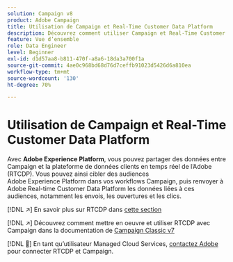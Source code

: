 ```yaml
---
solution: Campaign v8
product: Adobe Campaign
title: Utilisation de Campaign et Real-Time Customer Data Platform
description: Découvrez comment utiliser Campaign et Real-Time Customer Data Platform
feature: Vue d’ensemble
role: Data Engineer
level: Beginner
exl-id: d1d57aa8-b811-470f-a8a6-18da3a700f1a
source-git-commit: 4ae0c968bd68d76d7ceffb91023d5426d6a810ea
workflow-type: tm+mt
source-wordcount: '130'
ht-degree: 70%

---
```


# Utilisation de Campaign et Real-Time Customer Data Platform

Avec **Adobe Experience Platform**, vous pouvez partager des données entre Campaign et la plateforme de données clients en temps réel de l’Adobe (RTCDP). Vous pouvez ainsi cibler des audiences Adobe Experience Platform dans vos workflows Campaign, puis renvoyer à Adobe Real-time Customer Data Platform les données liées à ces audiences, notamment les envois, les ouvertures et les clics.

[!DNL :arrow_upper_right:] En savoir plus sur RTCDP dans  [cette section](https://experienceleague.adobe.com/docs/experience-platform/rtcdp/overview.html?lang=fr)

[!DNL :arrow_upper_right:] Découvrez comment mettre en oeuvre et utiliser RTCDP avec Campaign dans la documentation de  [Campaign Classic v7](https://experienceleague.adobe.com/docs/campaign-classic/using/integrating-with-adobe-experience-cloud/aep-sources-destinations/get-started-sources-destinations.html?lang=fr#integrating-with-adobe-experience-cloud)

[!DNL :speech_balloon:] En tant qu’utilisateur Managed Cloud Services, [contactez Adobe](../start/campaign-faq.md#support) pour connecter RTCDP et Campaign.
